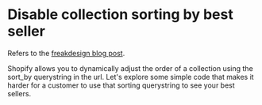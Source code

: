 # Disable collection sorting by best seller

Refers to the [freakdesign blog post](https://freakdesign.com.au/blogs/news/disable-sort-by-best-selling-on-shopify).

Shopify allows you to dynamically adjust the order of a collection using the sort_by querystring in the url. Let's explore some simple code that makes it harder for a customer to use that sorting querystring to see your best sellers.
